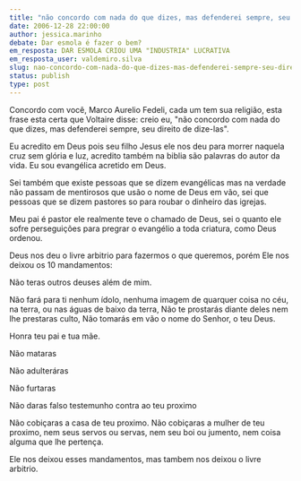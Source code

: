 ```yaml
---
title: "não concordo com nada do que dizes, mas defenderei sempre, seu direito de dize-las".
date: 2006-12-28 22:00:00
author: jessica.marinho
debate: Dar esmola é fazer o bem?
em_resposta: DAR ESMOLA CRIOU UMA "INDUSTRIA" LUCRATIVA
em_resposta_user: valdemiro.silva
slug: nao-concordo-com-nada-do-que-dizes-mas-defenderei-sempre-seu-direito-de-dize-las
status: publish 
type: post
---
```


Concordo com você, Marco Aurelio Fedeli, cada um tem sua religião, esta frase esta certa que Voltaire disse: creio eu, "não concordo com nada do que dizes, mas defenderei sempre, seu direito de dize-las".  

Eu acredito em Deus pois seu filho Jesus ele nos deu para morrer naquela cruz sem glória e luz, acredito também na biblia são palavras do autor da vida. Eu sou evangélica acretido em Deus.  

Sei também que existe pessoas que se dizem evangélicas mas na verdade não passam de mentirosos que usão o nome de Deus em vão, sei que pessoas que se dizem pastores so para roubar o dinheiro das igrejas.  

Meu pai é pastor ele realmente teve o chamado de Deus, sei o quanto ele sofre perseguições para pregrar o evangélio a toda criatura, como Deus ordenou.  

Deus nos deu o livre arbitrio para fazermos o que queremos, porém Ele nos deixou os 10 mandamentos:   

Não teras outros deuses além de mim.  

Não fará para ti nenhum ídolo, nenhuma imagem de quarquer coisa no céu, na terra, ou nas águas de baixo da terra, Não te prostarás diante deles nem lhe prestaras culto, Não tomarás em vão o nome do Senhor, o teu Deus.  

Honra teu pai e tua mãe.  

Não mataras  

Não adulteráras  

Não furtaras  

Não daras falso testemunho contra ao teu proximo  

Não cobiçaras a casa de teu proximo. Não cobiçaras a mulher de teu proximo, nem seus servos ou servas, nem seu boi ou jumento, nem coisa alguma que lhe pertença.  

Ele nos deixou esses mandamentos, mas tambem nos deixou o livre arbitrio.
